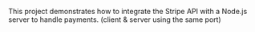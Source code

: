 This project demonstrates how to integrate the Stripe API with a Node.js server to handle payments.
(client & server using the same port)